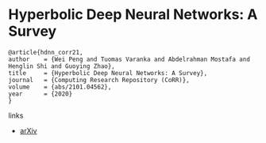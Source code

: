 # Hyperbolic Deep Neural Networks: A Survey

```
@article{hdnn_corr21,
author    = {Wei Peng and Tuomas Varanka and Abdelrahman Mostafa and Henglin Shi and Guoying Zhao},
title     = {Hyperbolic Deep Neural Networks: A Survey},
journal   = {Computing Research Repository (CoRR)},
volume    = {abs/2101.04562},
year      = {2020}
}
```

links
- [arXiv](https://arxiv.org/abs/2101.04562)
